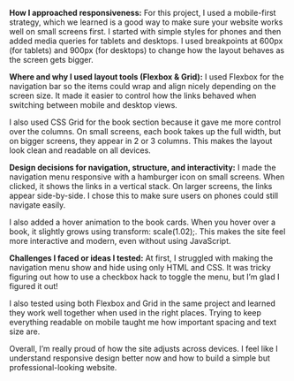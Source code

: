 **How I approached responsiveness:**
For this project, I used a mobile-first strategy, which we learned is a good way to make sure your website works well on small screens first. I started with simple styles for phones and then added media queries for tablets and desktops. I used breakpoints at 600px (for tablets) and 900px (for desktops) to change how the layout behaves as the screen gets bigger.

**Where and why I used layout tools (Flexbox & Grid):**
I used Flexbox for the navigation bar so the items could wrap and align nicely depending on the screen size. It made it easier to control how the links behaved when switching between mobile and desktop views.

I also used CSS Grid for the book section because it gave me more control over the columns. On small screens, each book takes up the full width, but on bigger screens, they appear in 2 or 3 columns. This makes the layout look clean and readable on all devices.

**Design decisions for navigation, structure, and interactivity:**
I made the navigation menu responsive with a hamburger icon on small screens. When clicked, it shows the links in a vertical stack. On larger screens, the links appear side-by-side. I chose this to make sure users on phones could still navigate easily.

I also added a hover animation to the book cards. When you hover over a book, it slightly grows using transform: scale(1.02);. This makes the site feel more interactive and modern, even without using JavaScript.

**Challenges I faced or ideas I tested:**
At first, I struggled with making the navigation menu show and hide using only HTML and CSS. It was tricky figuring out how to use a checkbox hack to toggle the menu, but I’m glad I figured it out!

I also tested using both Flexbox and Grid in the same project and learned they work well together when used in the right places. Trying to keep everything readable on mobile taught me how important spacing and text size are.

Overall, I’m really proud of how the site adjusts across devices. I feel like I understand responsive design better now and how to build a simple but professional-looking website.
